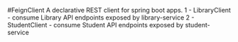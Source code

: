 #FeignClient
A declarative REST client for spring boot apps.
1 - LibraryClient - consume Library API endpoints exposed by library-service
2 - StudentClient - consume Student API endpoints exposed by student-service